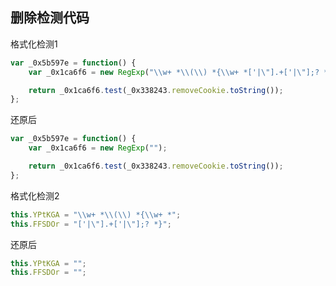 ## 删除检测代码

格式化检测1
```javascript
var _0x5b597e = function() {
    var _0x1ca6f6 = new RegExp("\\w+ *\\(\\) *{\\w+ *['|\"].+['|\"];? *}");

    return _0x1ca6f6.test(_0x338243.removeCookie.toString());
};
```
还原后
```javascript
var _0x5b597e = function() {
    var _0x1ca6f6 = new RegExp("");

    return _0x1ca6f6.test(_0x338243.removeCookie.toString());
};
```
格式化检测2
```javascript
this.YPtKGA = "\\w+ *\\(\\) *{\\w+ *";
this.FFSDOr = "['|\"].+['|\"];? *}";
```
还原后
```javascript
this.YPtKGA = "";
this.FFSDOr = "";
```
